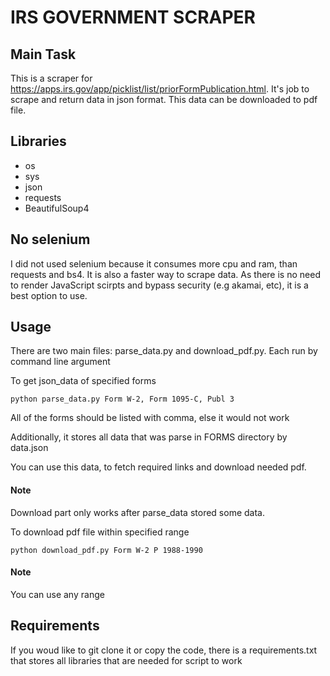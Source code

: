 # IRS GOVERNMENT SCRAPER

## Main Task
This is a scraper for https://apps.irs.gov/app/picklist/list/priorFormPublication.html. It's job to scrape and return data in json format. This data can be downloaded to pdf file.

## Libraries

* os
* sys
* json
* requests
* BeautifulSoup4


## No selenium
I did not used selenium because it consumes more cpu and ram, than requests and bs4. It is also a faster way to scrape data. As there is no need to render JavaScript scirpts and bypass security (e.g akamai, etc), it is a best option to use.

## Usage

There are two main files: parse_data.py and download_pdf.py. Each run by command line argument


To get json_data of specified forms
```shell script
python parse_data.py Form W-2, Form 1095-C, Publ 3

```
All of the forms should be listed with comma, else it would not work

Additionally, it stores all data that was parse in FORMS directory by data.json

You can use this data, to fetch required links and download needed pdf.

#### Note
Download part only works after parse_data stored some data.

To download pdf file within specified range
```shell script
python download_pdf.py Form W-2 P 1988-1990

``` 

#### Note
 You can use any range


## Requirements

If you woud like to git clone it or copy the code, there is a requirements.txt that stores all libraries that are needed for script to work



